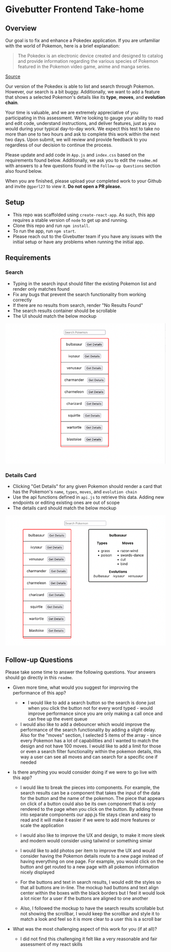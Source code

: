 # Givebutter Frontend Take-home

## Overview

Our goal is to fix and enhance a Pokedex application. If you are unfamiliar with the world of Pokemon, here is a brief explanation:

> The Pokedex is an electronic device created and designed to catalog and provide information regarding the various species of Pokemon featured in the Pokemon video game, anime and manga series.
 
[Source](https://pokemon.fandom.com/wiki/Pokedex)
 
Our version of the Pokedex is able to list and search through Pokemon. However, our search is a bit buggy. Additionally, we want to add a feature that shows a selected Pokemon's details like its **type**, **moves**, and **evolution chain**.

Your time is valuable, and we are extremely appreciative of you participating in this assessment. We're looking to gauge your ability to read and edit code, understand instructions, and deliver features, just as you would during your typical day-to-day work. We expect this test to take no more than one to two hours and ask to complete this work within the next two days. Upon submit, we will review and provide feedback to you regardless of our decision to continue the process.

Please update and add code in `App.js` and `index.css` based on the requirements found below. Additionally, we ask you to edit the `readme.md` with answers to a few questions found in the `Follow-up Questions` section also found below.

When you are finished, please upload your completed work to your Github and invite `@gperl27` to view it. **Do not open a PR please.**

## Setup

- This repo was scaffolded using `create-react-app`. As such, this app requires a stable version of `node` to get up and running.
- Clone this repo and run `npm install`.
- To run the app, run `npm start`.
- Please reach out to the Givebutter team if you have any issues with the initial setup or have any problems when running the initial app.

## Requirements

### Search
- Typing in the search input should filter the existing Pokemon list and render only matches found
- Fix any bugs that prevent the search functionality from working correctly
- If there are no results from search, render "No Results Found"
- The search results container should be scrollable
- The UI should match the below mockup

![](mockup0.png)

### Details Card
     
- Clicking "Get Details" for any given Pokemon should render a card that has the Pokemon's `name`, `types`, `moves`, and `evolution chain`
- Use the api functions defined in `api.js` to retrieve this data. Adding new endpoints or editing existing ones are out of scope
- The details card should match the below mockup

![](mockup1.png)

## Follow-up Questions

Please take some time to answer the following questions. Your answers should go directly in this `readme`.

- Given more time, what would you suggest for improving the performance of this app?
    -  - I would like to add a search button so the search is done just when you click the button not for every word typed - would improve performance since you are only making a call once and can free up the event queue  
    - I would also like to add a debouncer which would improve the performance of the search functionality by adding a slight delay. Also for the "moves" section, I selected 5 items of the array - since every Pokemon has a lot of capabilities and I wanted to match the design and not have 100 moves. I would like to add a limit for those or even a search filter functionality within the pokemon details, this way a user can see all moves and can search for a specific one if needed

- Is there anything you would consider doing if we were to go live with this app? 
    - I would like to break the pieces into components. For example, the search results can be a component that takes the input of the data for the button and the name of the pokemon. The piece that appears on click of a button could also be its own component that is only rendered to the page when you click on the button. By adding these into separate components our app.js file stays clean and easy to read and it will make it easier if we were to add more features or scale the application

    - I would also like to improve the UX and design, to make it more sleek and modern would consider using tailwind or something simiar

    - I would like to add photos per item to improve the UX and would consider having the Pokemon details route to a new page instead of having everything on one page. For example, you would click on the button and get routed to a new page with all pokemon information nicely displayed

    - For the buttons and text in search results, I would edit the styles so that all buttons are in-line. The mockup had buttons and text align center within the boxes with the black borders but I feel it would look a lot nicer for a user if the buttons are aligned to one another

    - Also, I followed the mockup to have the search results scrollable but not showing the scrollbar, I would keep the scrollbar and style it to match a look and feel so it is more clear to a user this is a scroll bar

- What was the most challenging aspect of this work for you (if at all)?
     - I did not find this challenging it felt like a very reasonable and fair assessment of my react skills